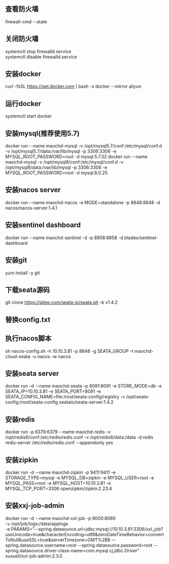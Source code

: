 ## 查看防火墙
firewall-cmd --state

## 关闭防火墙
systemctl stop firewalld.service\
systemctl disable firewalld.service

## 安装docker
curl -fsSL https://get.docker.com | bash -s docker --mirror aliyun

## 运行docker
systemctl start docker

## 安装mysql(推荐使用5.7)
docker run --name maochd-mysql -v /opt/mysql5.7/conf:/etc/mysql/conf.d -v /opt/mysql5.7/data:/var/lib/mysql -p 3306:3306 -e MYSQL_ROOT_PASSWORD=root -d mysql:5.7.32
docker run --name maochd-mysql -v /opt/mysql8/conf:/etc/mysql/conf.d -v /opt/mysql8/data:/var/lib/mysql -p 3306:3306 -e MYSQL_ROOT_PASSWORD=root -d mysql:8.0.25

## 安装nacos server
docker run --name maochd-nacos -e MODE=standalone -p 8848:8848 -d nacos/nacos-server:1.4.1

## 安装sentinel dashboard
docker run --name maochd-sentinel  -d -p 8858:8858 -d  bladex/sentinel-dashboard

## 安装git
yum install -y git

## 下载seata源码
git clone https://gitee.com/seata-io/seata.git -b v1.4.2

## 替换config.txt
## 执行nacos脚本
sh nacos-config.sh -h 10.10.3.81 -p 8848 -g SEATA_GROUP -t maochd-cloud-seata -u nacos -w nacos

## 安装seata server
docker run -d --name maochd-seata -p 8091:8091 -e STORE_MODE=db -e SEATA_IP=10.10.3.81 -e SEATA_PORT=8091 -e SEATA_CONFIG_NAME=file:/root/seata-config/registry -v /opt/seata-config:/root/seata-config seataio/seata-server:1.4.2

## 安装redis
docker run -p 6379:6379 --name maochd-redis -v /opt/redis6/conf:/etc/redis/redis.conf -v /opt/redis6/data:/data -d redis redis-server /etc/redis/redis.conf --appendonly yes

## 安装zipkin
docker run -d --name maochd-zipkin -p 9411:9411 -e STORAGE_TYPE=mysql -e MYSQL_DB=zipkin -e MYSQL_USER=root -e MYSQL_PASS=root -e MYSQL_HOST=10.10.3.81 -e MYSQL_TCP_PORT=3306 openzipkin/zipkin:2.23.4

## 安装xxj-job-admin
docker  run -d  --name maochd-xxl-job -p 9000:8080 \
-v /opt/job/logs:/data/applogs \
-e PARAMS="--spring.datasource.url=jdbc:mysql://10.10.3.81:3306/xxl_job?useUnicode=true&characterEncoding=utf8&zeroDateTimeBehavior=convertToNull&useSSL=true&serverTimezone=GMT%2B8 --spring.datasource.username=root --spring.datasource.password=root --spring.datasource.driver-class-name=com.mysql.cj.jdbc.Driver"  xuxueli/xxl-job-admin:2.3.0